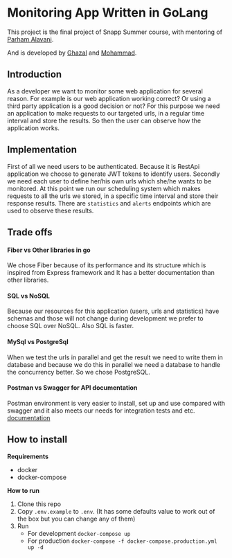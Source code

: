 # Monitoring App Written in GoLang

This project is the final project of Snapp Summer course, with mentoring of [Parham Alavani](https://github.com/1995parham). 

And is developed by [Ghazal](https://github.com/ghazallghe) and [Mohammad](https://github.com/MohammadShabaniSBU).

## Introduction

As a developer we want to monitor some web application for several reason. For example is our web application working correct? Or using a third party application is a good decision or not? For this purpose we need an application to make requests to our targeted urls, in a regular time interval and store the results. So then the user can observe how the application works.

## Implementation

First of all we need users to be authenticated. Because it is RestApi application we choose to generate JWT tokens to identify users. Secondly we need each user to define her/his own urls which she/he wants to be monitored. At this point we run our scheduling system which makes requests to all the urls we stored, in a specific time interval and store their response results. There are `statistics` and `alerts` endpoints which are used to observe these results.



## Trade offs

#### Fiber vs Other libraries in go

We chose Fiber because of its performance and its structure which is inspired from Express framework and It has a better documentation than other libraries.

#### SQL vs NoSQL

Because our resources for this application (users, urls and statistics) have schemas and those will not change during development we prefer to choose SQL over NoSQL. Also SQL is faster.

#### MySql vs PostgreSql

When we test the urls in parallel and get the result we need to write them in database and because we do this in parallel we need a database to handle the concurrency better. So we chose PostgreSQL.

#### Postman vs Swagger for API documentation

Postman environment is very easier to install, set up and use compared with swagger and it also meets our needs for integration tests and etc.
[documentation](https://documenter.getpostman.com/view/18401078/)

## How to install

**Requirements**

+ docker
+ docker-compose

**How to run**

1. Clone this repo
2. Copy `.env.example` to `.env`. (It has some defaults value to work out of the box but you can change any of them)
3. Run
   + For development `docker-compose up`
   + For production `docker-compose -f docker-compose.production.yml up -d`


